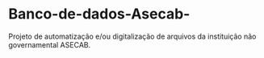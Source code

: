 # Banco-de-dados-Asecab-
Projeto de automatização e/ou digitalização de arquivos da instituição não governamental ASECAB.



